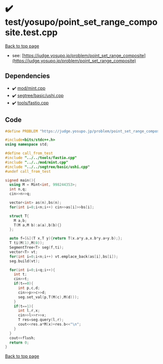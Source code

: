<!-- mathjax config similar to math.stackexchange -->
<script type="text/javascript" async
  src="https://cdnjs.cloudflare.com/ajax/libs/mathjax/2.7.5/MathJax.js?config=TeX-MML-AM_CHTML">
</script>
<script type="text/x-mathjax-config">
  MathJax.Hub.Config({
    TeX: { equationNumbers: { autoNumber: "AMS" }},
    tex2jax: {
      inlineMath: [ ['$','$'] ],
      processEscapes: true
    },
    "HTML-CSS": { matchFontHeight: false },
    displayAlign: "left",
    displayIndent: "2em"
  });
</script>

<script type="text/javascript" src="https://cdnjs.cloudflare.com/ajax/libs/jquery/3.4.1/jquery.min.js"></script>
<script src="https://cdn.jsdelivr.net/npm/jquery-balloon-js@1.1.2/jquery.balloon.min.js" integrity="sha256-ZEYs9VrgAeNuPvs15E39OsyOJaIkXEEt10fzxJ20+2I=" crossorigin="anonymous"></script>
<script type="text/javascript" src="../../../assets/js/copy-button.js"></script>
<link rel="stylesheet" href="../../../assets/css/copy-button.css" />


# :heavy_check_mark: test/yosupo/point_set_range_composite.test.cpp


[Back to top page](../../../index.html)

* see: [https://judge.yosupo.jp/problem/point_set_range_composite](https://judge.yosupo.jp/problem/point_set_range_composite)


## Dependencies
* :heavy_check_mark: [mod/mint.cpp](../../../library/mod/mint.cpp.html)
* :heavy_check_mark: [segtree/basic/ushi.cpp](../../../library/segtree/basic/ushi.cpp.html)
* :heavy_check_mark: [tools/fastio.cpp](../../../library/tools/fastio.cpp.html)


## Code
```cpp
#define PROBLEM "https://judge.yosupo.jp/problem/point_set_range_composite"

#include<bits/stdc++.h>
using namespace std;

#define call_from_test
#include "../../tools/fastio.cpp"
#include "../../mod/mint.cpp"
#include "../../segtree/basic/ushi.cpp"
#undef call_from_test

signed main(){
  using M = Mint<int, 998244353>;
  int n,q;
  cin>>n>>q;

  vector<int> as(n),bs(n);
  for(int i=0;i<n;i++) cin>>as[i]>>bs[i];

  struct T{
    M a,b;
    T(M a,M b):a(a),b(b){}
  };

  auto f=[&](T x,T y){return T(x.a*y.a,x.b*y.a+y.b);};
  T ti(M(1),M(0));
  SegmentTree<T> seg(f,ti);
  vector<T> vt;
  for(int i=0;i<n;i++) vt.emplace_back(as[i],bs[i]);
  seg.build(vt);

  for(int i=0;i<q;i++){
    int t;
    cin>>t;
    if(t==0){
      int p,c,d;
      cin>>p>>c>>d;
      seg.set_val(p,T(M(c),M(d)));
    }
    if(t==1){
      int l,r,x;
      cin>>l>>r>>x;
      T res=seg.query(l,r);
      cout<<res.a*M(x)+res.b<<"\n";
    }
  }
  cout<<flush;
  return 0;
}

```

[Back to top page](../../../index.html)


